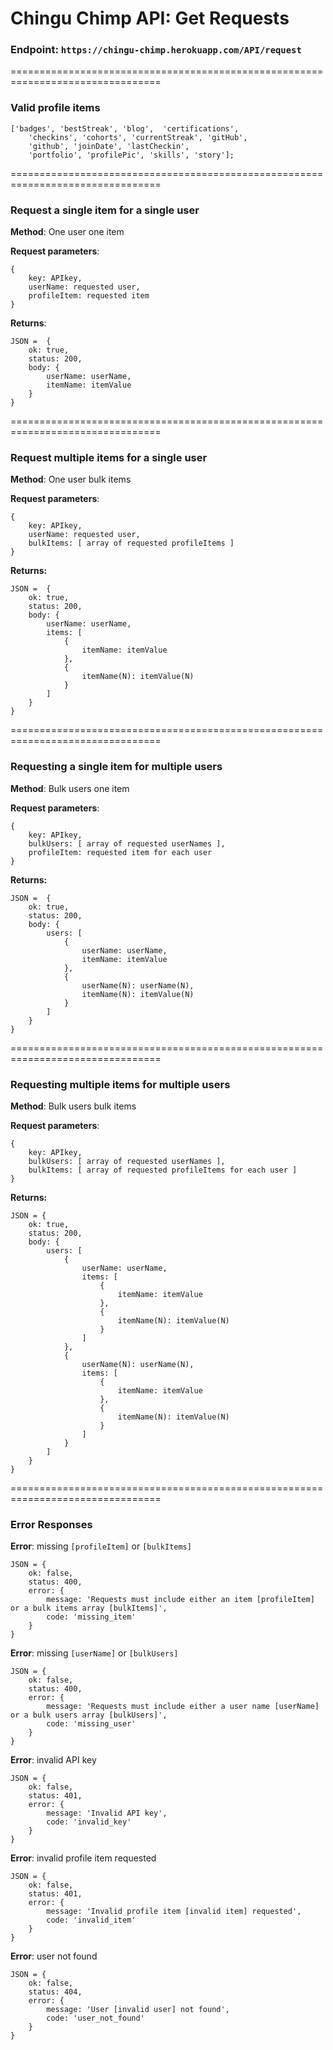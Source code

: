 # Chingu Chimp API: Get Requests

### **Endpoint:** `https://chingu-chimp.herokuapp.com/API/request`

================================================================================
### Valid profile items

    ['badges', 'bestStreak', 'blog',  'certifications', 
        'checkins', 'cohorts', 'currentStreak', 'gitHub', 
        'github', 'joinDate', 'lastCheckin',
        'portfolio', 'profilePic', 'skills', 'story'];

================================================================================
### Request a single item for a single user                                        

**Method**: One user one item 

**Request parameters**: 

    { 
        key: APIkey, 
        userName: requested user, 
        profileItem: requested item
    }

**Returns**: 

    JSON =  {
        ok: true,
        status: 200,
        body: {
            userName: userName,
            itemName: itemValue
        }
    }

================================================================================
### Request multiple items for a single user 

**Method**: One user bulk items

**Request parameters**: 

    { 
        key: APIkey, 
        userName: requested user, 
        bulkItems: [ array of requested profileItems ] 
    }

**Returns:** 

    JSON =  {
        ok: true,
        status: 200,
        body: {
            userName: userName,
            items: [
                {
                    itemName: itemValue
                },
                {
                    itemName(N): itemValue(N)
                }
            ]
        }
    }

================================================================================
### Requesting a single item for multiple users

**Method**: Bulk users one item

**Request parameters**: 

    { 
        key: APIkey, 
        bulkUsers: [ array of requested userNames ], 
        profileItem: requested item for each user
    }

**Returns:** 

    JSON =  {
        ok: true,
        status: 200,
        body: {
            users: [
                {
                    userName: userName,
                    itemName: itemValue
                },
                {
                    userName(N): userName(N),
                    itemName(N): itemValue(N)
                }
            ]
        }
    }

================================================================================
### Requesting multiple items for multiple users 

**Method**: Bulk users bulk items 

**Request parameters**: 

    { 
        key: APIkey, 
        bulkUsers: [ array of requested userNames ], 
        bulkItems: [ array of requested profileItems for each user ]
    }

**Returns:** 

    JSON = {
        ok: true,
        status: 200,
        body: {
            users: [
                {
                    userName: userName,
                    items: [
                        {
                            itemName: itemValue
                        },
                        {
                            itemName(N): itemValue(N)
                        }
                    ]
                },
                {
                    userName(N): userName(N),
                    items: [
                        {
                            itemName: itemValue
                        },
                        {
                            itemName(N): itemValue(N)
                        }
                    ]
                }
            ]
        }
    }

================================================================================
### Error Responses

**Error**: missing `[profileItem]` or `[bulkItems]`
    
    JSON = {
        ok: false,
        status: 400,
        error: {
            message: 'Requests must include either an item [profileItem] or a bulk items array [bulkItems]',
            code: 'missing_item'
        }
    }

**Error**: missing `[userName]` or `[bulkUsers]`
    
    JSON = {
        ok: false,
        status: 400,
        error: {
            message: 'Requests must include either a user name [userName] or a bulk users array [bulkUsers]',
            code: 'missing_user'
        }
    }

**Error**: invalid API key

    JSON = {
        ok: false,
        status: 401,
        error: {
            message: 'Invalid API key', 
            code: 'invalid_key'
        }
    }

**Error**: invalid profile item requested 

    JSON = {
        ok: false,
        status: 401,
        error: {
            message: 'Invalid profile item [invalid item] requested',
            code: 'invalid_item'
        }
    }

**Error**: user not found 

    JSON = {
        ok: false,
        status: 404,
        error: {
            message: 'User [invalid user] not found',
            code: 'user_not_found'
        }
    }